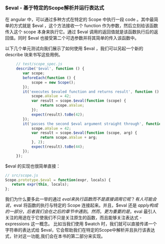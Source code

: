 ### $eval - 基于特定的Scope解析并运行表达式

在 angular 中，可以通过多种方式在特定的 Scope 中执行一段 code 。其中最简单的方式就是 $eval ，这个方法接收一个 function 作为参数，然后立刻给该函数传入这个 scope 本身来执行它。通过 $eval 调用的返回值就是该函数执行后的返回值。同时 $eval 也接受第二个可选参数并将其简单的传入该函数中。

以下几个单元测试向我们展示了如何使用 $eval ，我们可以另起一个新的 describe 块来书写这些用例。

```js
     // test/scope_spec.js
     describe('$eval', function () {
     	var scope;
     	beforeEach(function () {
     		scope = new Scope();
     	});
     	it('executes $evaled function and returns result', function () {
     		scope.aValue = 42;
     		var result = scope.$eval(function (scope) {
     			return scope.aValue;
     		});
     		expect(result).toBe(42);
     	});
     	it('passes the second $eval argument straight through', function () {
     		scope.aValue = 42;
     		var result = scope.$eval(function (scope, arg) {
     			return scope.aValue + arg;
     		}, 2);
     		expect(result).toBe(44);
     	});
     });
 ```
 
 $eval 的实现也很简单直接：
 
 ```js
 // src/scope.js
 Scope.prototype.$eval = function(expr, locals) {
 	return expr(this, locals);
 };
 ```
 
 我们为什么要多此一举的通过 $eval 来执行函数而不是直接调用它呢？有人可能会说，$eval  将函数的执行与特定的 Scope 连接起来。并且，$eval 还是 $apply 构成的一部分，后者我们会在之后的章节中遇到。
 然而，更为重要的是，$eval 最引人关注的用途在于它使我们不只是关注原生的函数，而且能够关注表达式 - expressions 这一概念。
 比如当我们使用 $watch 时，我们就可以直接传递一个字符串的表达式给 $eval，它会帮助我们在特定的Scope中解析并且执行该表达式，针对这一功能,我们会在本书的第二部分来实现。